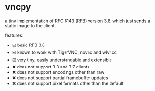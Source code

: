 # vncpy

a tiny implementation of RFC 6143 (RFB) version 3.8, which just sends a static image to the client.

features:

- ☑️ basic RFB 3.8
- ☑️ known to work with TigerVNC, novnc and wlvncc
- ☑️ very tiny, easily understandable and extensible
- ❌ does not support 3.3 and 3.7 clients
- ❌ does not support encodings other than raw
- ❌ does not support partial framebuffer updates
- ❌ does not support pixel formats other than the default
